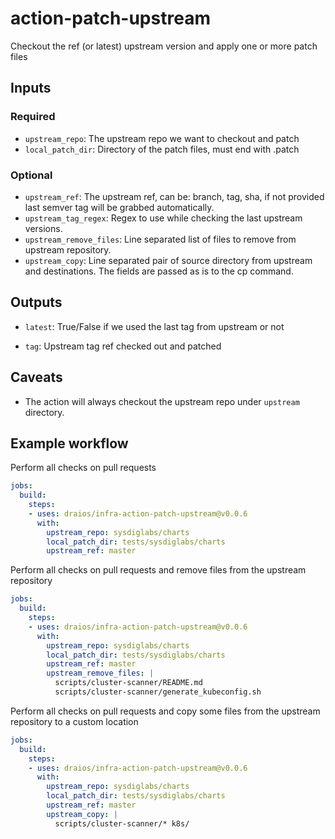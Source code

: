 # action-patch-upstream

Checkout the ref (or latest) upstream version and apply one or more patch files

## Inputs

### Required

- `upstream_repo`: The upstream repo we want to checkout and patch
- `local_patch_dir`: Directory of the patch files, must end with .patch

### Optional

- `upstream_ref`: The upstream ref, can be: branch, tag, sha, if not provided last semver tag will be grabbed automatically.
- `upstream_tag_regex`: Regex to use while checking the last upstream versions.
- `upstream_remove_files`: Line separated list of files to remove from upstream repository.
- `upstream_copy`: Line separated pair of source directory from upstream and destinations. The fields are passed as is to the cp command.

## Outputs

* `latest`: True/False if we used the last tag from upstream or not

* `tag`: Upstream tag ref checked out and patched

## Caveats

- The action will always checkout the upstream repo under `upstream` directory.

## Example workflow

Perform all checks on pull requests

```yaml
jobs:
  build:
    steps:
    - uses: draios/infra-action-patch-upstream@v0.0.6
      with:
        upstream_repo: sysdiglabs/charts
        local_patch_dir: tests/sysdiglabs/charts
        upstream_ref: master
```

Perform all checks on pull requests and remove files from the upstream repository

```yaml
jobs:
  build:
    steps:
    - uses: draios/infra-action-patch-upstream@v0.0.6
      with:
        upstream_repo: sysdiglabs/charts
        local_patch_dir: tests/sysdiglabs/charts
        upstream_ref: master
        upstream_remove_files: |
          scripts/cluster-scanner/README.md
          scripts/cluster-scanner/generate_kubeconfig.sh
```

Perform all checks on pull requests and copy some files from the upstream repository to a custom location

```yaml
jobs:
  build:
    steps:
    - uses: draios/infra-action-patch-upstream@v0.0.6
      with:
        upstream_repo: sysdiglabs/charts
        local_patch_dir: tests/sysdiglabs/charts
        upstream_ref: master
        upstream_copy: |
          scripts/cluster-scanner/* k8s/
```
